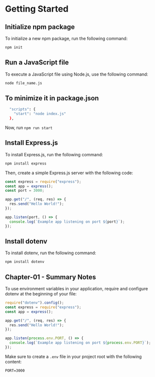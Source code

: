# Getting Started

## Initialize npm package

To initialize a new npm package, run the following command:

```sh
npm init
```

## Run a JavaScript file

To execute a JavaScript file using Node.js, use the following command:

```sh
node file_name.js
```

## To minimize it in package.json

```sh
  "scripts": {
    "start": "node index.js"
  },
```

Now, run `npm run start`

## Install Express.js

To install Express.js, run the following command:

```sh
npm install express
```

Then, create a simple Express.js server with the following code:

```js
const express = require("express");
const app = express();
const port = 3000;

app.get("/", (req, res) => {
  res.send("Hello World!");
});

app.listen(port, () => {
  console.log(`Example app listening on port ${port}`);
});
```

## Install dotenv

To install dotenv, run the following command:

```sh
npm install dotenv
```

## Chapter-01 - Summary Notes

To use environment variables in your application, require and configure dotenv at the beginning of your file:

```js
require("dotenv").config();
const express = require("express");
const app = express();

app.get("/", (req, res) => {
  res.send("Hello World!");
});

app.listen(process.env.PORT, () => {
  console.log(`Example app listening on port ${process.env.PORT}`);
});
```

Make sure to create a `.env` file in your project root with the following content:

```
PORT=3000
```
